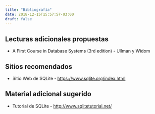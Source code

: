 ```yaml
---
title: "Bibliografía"
date: 2018-12-15T15:57:57-03:00
draft: false
---
```


## Lecturas adicionales propuestas

- A First Course in Database Systems (3rd edition) - Ullman y Widom

## Sitios recomendados

- Sitio Web de SQLite - https://www.sqlite.org/index.html

## Material adicional sugerido

- Tutorial de SQLite - http://www.sqlitetutorial.net/
